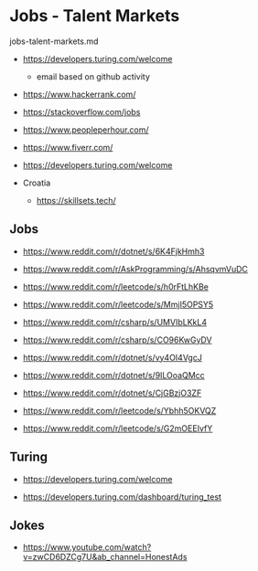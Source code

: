 # Jobs - Talent Markets

jobs-talent-markets.md

*   https://developers.turing.com/welcome

    *   email based on github activity

*   https://www.hackerrank.com/

*   https://stackoverflow.com/jobs

*   https://www.peopleperhour.com/

*   https://www.fiverr.com/

*   https://developers.turing.com/welcome

*   Croatia

    *   https://skillsets.tech/
    
## Jobs

*   https://www.reddit.com/r/dotnet/s/6K4FjkHmh3

*   https://www.reddit.com/r/AskProgramming/s/AhsqvmVuDC

*   https://www.reddit.com/r/leetcode/s/h0rFtLhKBe

*   https://www.reddit.com/r/leetcode/s/MmjI5OPSY5

*   https://www.reddit.com/r/csharp/s/UMVIbLKkL4

*   https://www.reddit.com/r/csharp/s/CO96KwGyDV

*   https://www.reddit.com/r/dotnet/s/vy4OI4VgcJ

*   https://www.reddit.com/r/dotnet/s/9ILOoaQMcc

*   https://www.reddit.com/r/dotnet/s/CjGBzjO3ZF

*   https://www.reddit.com/r/leetcode/s/Ybhh5OKVQZ

*   https://www.reddit.com/r/leetcode/s/G2mOEEIvfY

## Turing

*   https://developers.turing.com/welcome

*   https://developers.turing.com/dashboard/turing_test

## Jokes

*   https://www.youtube.com/watch?v=zwCD6DZCg7U&ab_channel=HonestAds


